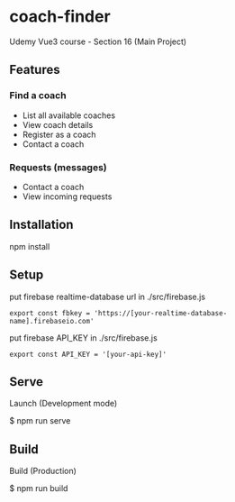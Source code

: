 # coach-finder

Udemy Vue3 course - Section 16 (Main Project)



## Features

### Find a coach

- List all available coaches
- View coach details
- Register as a coach
- Contact a coach

### Requests (messages)

- Contact a coach
- View incoming requests




## Installation

npm install




## Setup

put firebase realtime-database url in ./src/firebase.js

```
export const fbkey = 'https://[your-realtime-database-name].firebaseio.com'
```

put firebase API_KEY in ./src/firebase.js

```
export const API_KEY = '[your-api-key]'
```



## Serve

Launch (Development mode)

  $ npm run serve

## Build

Build (Production)

  $ npm run build
